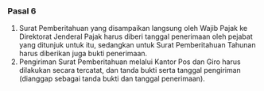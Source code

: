 ### Pasal 6

1. Surat Pemberitahuan yang disampaikan langsung oleh Wajib Pajak ke Direktorat
   Jenderal Pajak harus diberi tanggal penerimaan oleh pejabat yang ditunjuk
   untuk itu, sedangkan untuk Surat Pemberitahuan Tahunan harus diberikan juga
   bukti penerimaan.
2. Pengiriman Surat Pemberitahuan melalui Kantor Pos dan Giro harus dilakukan
   secara tercatat, dan tanda bukti serta tanggal pengiriman (dianggap sebagai
   tanda bukti dan tanggal penerimaan).
